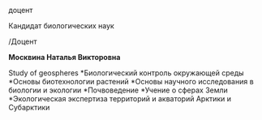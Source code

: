 доцент

Кандидат биологических наук

/Доцент

**Москвина Наталья Викторовна**

Study of geospheres
	*Биологический контроль окружающей среды
	*Основы биотехнологии растений
	*Основы научного исследования в биологии и экологии
	*Почвоведение
	*Учение о сферах Земли
	*Экологическая экспертиза территорий и акваторий Арктики и Субарктики